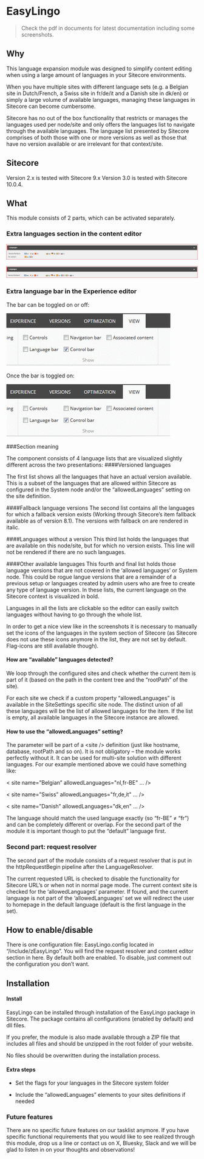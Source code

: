 # EasyLingo

> Check the pdf in documents for latest documentation including some screenshots.

## Why

This language expansion module was designed to simplify content editing
when using a large amount of languages in your Sitecore environments.

When you have multiple sites with different language sets (e.g. a
Belgian site in Dutch/French, a Swiss site in fr/de/it and a Danish site
in dk/en) or simply a large volume of available languages, managing
these languages in Sitecore can become cumbersome.

Sitecore has no out of the box functionality that restricts or manages
the languages used per node/site and only offers the languages list to
navigate through the available languages. The language list presented by
Sitecore comprises of both those with one or more versions as well as
those that have no version available or are irrelevant for that
context/site.

## Sitecore

Version 2.x is tested with Sitecore 9.x
Version 3.0 is tested with Sitecore 10.0.4. 

## What

This module consists of 2 parts, which can be activated separately. 

### Extra languages section in the content editor
![](https://raw.githubusercontent.com/Gatogordo/EasyLingo/master/images/easylingo-ce-1.jpg)

![](https://raw.githubusercontent.com/Gatogordo/EasyLingo/master/images/easylingo-ce-2.jpg)

### Extra language bar in the Experience editor
The bar can be toggled on or off:

![](https://raw.githubusercontent.com/Gatogordo/EasyLingo/master/images/easylingo-ee-1.png)

Once the bar is toggled on:

![](https://raw.githubusercontent.com/Gatogordo/EasyLingo/master/images/easylingo-ee-1.png)

###Section meaning

The component consists of 4 language lists that are visualized slightly different across the two presentations:
####Versioned languages

The first list shows all the languages that have an actual version available. This is a subset of the languages that are allowed within Sitecore as configured in the System node and/or the “allowedLanguages” setting on the site definition.

####Fallback language versions
The second list contains all the languages for which a fallback version exists (Working through Sitecore’s item fallback available as of version 8.1). The versions with fallback on are rendered in italic. 

####Languages without a version
This third list holds the languages that are available on this node/site, but for which no version exists. This line will not be rendered if there are no such languages. 

####Other available languages
This fourth and final list holds those language versions that are not covered in the ‘allowed languages’ or System node. This could be rogue langue versions that are a remainder of a previous setup or languages created by admin users who are free to create any type of language version.
In these lists, the current language on the Sitecore context is visualized in bold.


Languages in all the lists are clickable
so the editor can easily switch languages without having to go through
the whole list.

In order to get a nice view like in the screenshots it is necessary to
manually set the icons of the languages in the system section of
Sitecore (as Sitecore does not use these icons anymore in the list, they
are not set by default. Flag-icons are still available though).

#### How are “available” languages detected?

We loop through the configured sites and check whether the current item
is part of it (based on the path in the content tree and the “rootPath”
of the site).

For each site we check if a custom property “allowedLanguages” is
available in the SiteSettings specific site node. The distinct union of
all these languages will be the list of allowed languages for the item.
If the list is empty, all available languages in the Sitecore instance
are allowed.

#### How to use the “allowedLanguages” setting?

The parameter will be part of a &lt;site /&gt; definition (just like
hostname, database, rootPath and so on). It is not obligatory – the
module works perfectly without it. It can be used for multi-site
solution with different languages. For our example mentioned above we
could have something like:

&lt; site name=”Belgian” allowedLanguages="nl,fr-BE" … /&gt;

&lt; site name=”Swiss” allowedLanguages="fr,de,it" … /&gt;

&lt; site name=”Danish” allowedLanguages="dk,en" … /&gt;

The language should match the used language exactly (so “fr-BE” ≠ “fr”)
and can be completely different or overlap. For the second part of the
module it is important though to put the “default” language first.

### Second part: request resolver

The second part of the module consists of a request resolver that is put
in the httpRequestBegin pipeline after the LanguageResolver.

The current requested URL is checked to disable the functionality for
Sitecore URL’s or when not in normal page mode. The current context site
is checked for the ‘allowedLanguages’ parameter. If found, and the
current language is not part of the ‘allowedLanguages’ set we will
redirect the user to homepage in the default language (default is the
first language in the set).

## How to enable/disable

There is one configuration file: EasyLingo.config located in
“/include/zEasyLingo”. You will find the request resolver and content
editor section in here. By default both are enabled. To disable, just
comment out the configuration you don’t want.

## Installation

#### Install

EasyLingo can be installed through installation of the EasyLingo package
in Sitecore. The package contains all configurations (enabled by
default) and dll files.

If you prefer, the module is also made available through a ZIP file that
includes all files and should be unzipped in the root folder of your
website.

No files should be overwritten during the installation process.

#### Extra steps

-   Set the flags for your languages in the Sitecore system folder

-   Include the “allowedLanguages” elements to your sites definitions if
    needed

### Future features

There are no specific future features on our tasklist anymore.
If you have specific functional requirements that you would like to see realized through this module, drop us a line or contact us on X, Bluesky, Slack and we will be glad to listen in on your thoughts and observations!

